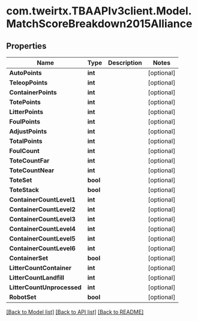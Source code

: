 
# com.tweirtx.TBAAPIv3client.Model.MatchScoreBreakdown2015Alliance

## Properties

Name | Type | Description | Notes
------------ | ------------- | ------------- | -------------
**AutoPoints** | **int** |  | [optional] 
**TeleopPoints** | **int** |  | [optional] 
**ContainerPoints** | **int** |  | [optional] 
**TotePoints** | **int** |  | [optional] 
**LitterPoints** | **int** |  | [optional] 
**FoulPoints** | **int** |  | [optional] 
**AdjustPoints** | **int** |  | [optional] 
**TotalPoints** | **int** |  | [optional] 
**FoulCount** | **int** |  | [optional] 
**ToteCountFar** | **int** |  | [optional] 
**ToteCountNear** | **int** |  | [optional] 
**ToteSet** | **bool** |  | [optional] 
**ToteStack** | **bool** |  | [optional] 
**ContainerCountLevel1** | **int** |  | [optional] 
**ContainerCountLevel2** | **int** |  | [optional] 
**ContainerCountLevel3** | **int** |  | [optional] 
**ContainerCountLevel4** | **int** |  | [optional] 
**ContainerCountLevel5** | **int** |  | [optional] 
**ContainerCountLevel6** | **int** |  | [optional] 
**ContainerSet** | **bool** |  | [optional] 
**LitterCountContainer** | **int** |  | [optional] 
**LitterCountLandfill** | **int** |  | [optional] 
**LitterCountUnprocessed** | **int** |  | [optional] 
**RobotSet** | **bool** |  | [optional] 

[[Back to Model list]](../README.md#documentation-for-models)
[[Back to API list]](../README.md#documentation-for-api-endpoints)
[[Back to README]](../README.md)

